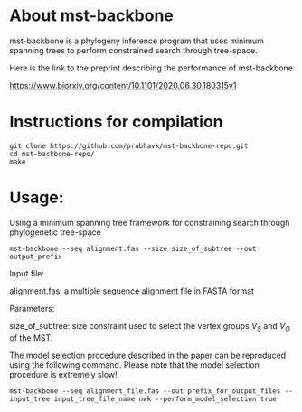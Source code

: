 # About mst-backbone

mst-backbone is a phylogeny inference program that uses minimum spanning trees to perform constrained search through tree-space. 

Here is the link to the preprint describing the performance of mst-backbone 

https://www.biorxiv.org/content/10.1101/2020.06.30.180315v1

# Instructions for compilation 


```console
git clone https://github.com/prabhavk/mst-backbone-repo.git 
cd mst-backbone-repo/
make

```

# Usage: 

Using a minimum spanning tree framework for constraining search through phylogenetic tree-space

```console
mst-backbone --seq alignment.fas --size size_of_subtree --out output_prefix
```
Input file:

alignment.fas: a multiple sequence alignment file in FASTA format

Parameters:

size_of_subtree: size constraint used to select the vertex groups $V_S$ and $V_O$ of the MST.



The model selection procedure described in the paper can be reproduced using the following command. Please note that the model selection procedure is extremely slow!

```console
mst-backbone --seq alignment_file.fas --out prefix_for_output_files --input_tree input_tree_file_name.nwk --perform_model_selection true 
```
